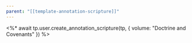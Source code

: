 ```yaml
---
parent: "[[template-annotation-scripture]]"
---
```

<%* await tp.user.create_annotation_scripture(tp, { volume: "Doctrine and Covenants" }) %>

